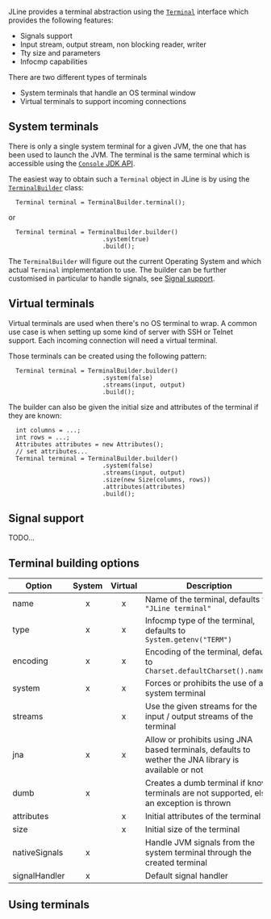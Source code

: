 JLine provides a terminal abstraction using the [`Terminal`](https://github.com/jline/jline3/blob/master/src/main/java/org/jline/terminal/Terminal.java) interface which provides the following features:
 * Signals support
 * Input stream, output stream, non blocking reader, writer
 * Tty size and parameters
 * Infocmp capabilities

There are two different types of terminals
 * System terminals that handle an OS terminal window
 * Virtual terminals to support incoming connections

## System terminals

There is only a single system terminal for a given JVM, the one that has been used to launch the JVM.  The terminal is the same terminal which is accessible using the [`Console` JDK API](https://docs.oracle.com/javase/8/docs/api/java/io/Console.html).

The easiest way to obtain such a `Terminal` object in JLine is by using the [`TerminalBuilder`](https://github.com/jline/jline3/blob/master/src/main/java/org/jline/terminal/TerminalBuilder.java) class:
```
  Terminal terminal = TerminalBuilder.terminal();
```
or
```
  Terminal terminal = TerminalBuilder.builder()
                          .system(true)
                          .build();
```

The `TerminalBuilder` will figure out the current Operating System and which actual `Terminal` implementation to use.
The builder can be further customised in particular to handle signals, see [Signal support](#signal_support).

## Virtual terminals

Virtual terminals are used when there's no OS terminal to wrap.  A common use case is when setting up some kind of server with SSH or Telnet support.  Each incoming connection will need a virtual terminal.

Those terminals can be created using the following pattern:
```
  Terminal terminal = TerminalBuilder.builder()
                          .system(false)
                          .streams(input, output)
                          .build();
```

The builder can also be given the initial size and attributes of the terminal if they are known:
```
  int columns = ...;
  int rows = ...;
  Attributes attributes = new Attributes();
  // set attributes...
  Terminal terminal = TerminalBuilder.builder()
                          .system(false)
                          .streams(input, output)
                          .size(new Size(columns, rows))
                          .attributes(attributes)
                          .build();
```

## Signal support<a name="signal_support"></a>

TODO...

##  Terminal building options

| Option        | System | Virtual | Description                                                                                          |
|---------------|:------:|:-------:|------------------------------------------------------------------------------------------------------|
| name          |    x   |    x    | Name of the terminal, defaults to `"JLine terminal"`                                                 |
| type          |    x   |    x    | Infocmp type of the terminal, defaults to `System.getenv("TERM")`                                    |
| encoding      |    x   |    x    | Encoding of the terminal, defaults to `Charset.defaultCharset().name()`                              |
| system        |    x   |    x    | Forces or prohibits the use of a system terminal                                                     |
| streams       |        |    x    | Use the given streams for the input / output streams of the terminal                                 |
| jna           |    x   |    x    | Allow or prohibits using JNA based terminals, defaults to wether the JNA library is available or not |
| dumb          |    x   |         | Creates a dumb terminal if known terminals are not supported, else an exception is thrown         |
| attributes    |        |    x    | Initial attributes of the terminal                                                                   |
| size          |        |    x    | Initial size of the terminal                                                                         |
| nativeSignals |    x   |         | Handle JVM signals from the system terminal through the created terminal                             |
| signalHandler |    x   |         | Default signal handler                                                                               |

## Using terminals

